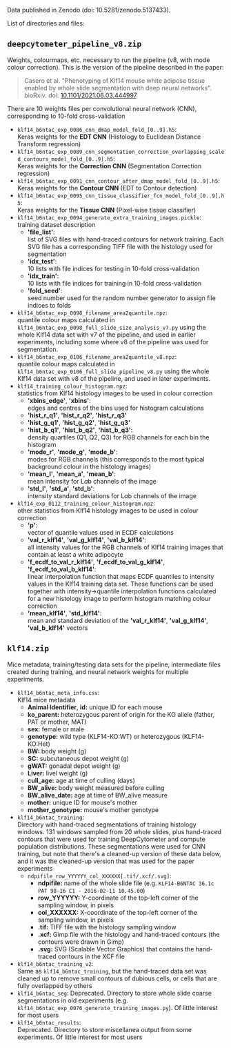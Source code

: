 Data published in Zenodo (doi: 10.5281/zenodo.5137433).

List of directories and files:

## `deepcytometer_pipeline_v8.zip`

Weights, colourmaps, etc. necessary to run the pipeline (v8, with mode colour correction). This is the version of the pipeline described in the paper:

> Casero et al. "Phenotyping of Klf14 mouse white adipose tissue enabled by whole slide segmentation with deep neural networks". bioRxiv. doi: [10.1101/2021.06.03.444997](https://www.biorxiv.org/content/10.1101/2021.06.03.444997v1.full).

There are 10 weights files per convolutional neural network (CNN), corresponding to 10-fold cross-validation

* `klf14_b6ntac_exp_0086_cnn_dmap_model_fold_[0..9].h5`:  
Keras weights for the **EDT CNN** (Histology to Euclidean Distance Transform regression)
* `klf14_b6ntac_exp_0089_cnn_segmentation_correction_overlapping_scaled_contours_model_fold_[0..9].h5`:  
Keras weights for the **Correction CNN** (Segmentation Correction regression)
* `klf14_b6ntac_exp_0091_cnn_contour_after_dmap_model_fold_[0..9].h5`:  
Keras weights for the **Contour CNN** (EDT to Contour detection)
* `klf14_b6ntac_exp_0095_cnn_tissue_classifier_fcn_model_fold_[0..9].h5`:  
Keras weights for the **Tissue CNN** (Pixel-wise tissue classifier)
* `klf14_b6ntac_exp_0094_generate_extra_training_images.pickle`:  
training dataset description
  * **'file_list'**:  
  list of SVG files with hand-traced contours for network training. Each SVG file has a corresponding TIFF file with the histology used for segmentation
  * **'idx_test'**:  
  10 lists with file indices for testing in 10-fold cross-validation
  * **'idx_train'**:  
  10 lists with file indices for training in 10-fold cross-validation
  * **'fold_seed'**:  
  seed number used for the random number generator to assign file indices to folds
* `klf14_b6ntac_exp_0098_filename_area2quantile.npz`:  
quantile colour maps calculated in `klf14_b6ntac_exp_0098_full_slide_size_analysis_v7.py` using the whole Klf14 data set with v7 of the pipeline, and used in earlier experiments, including some where v8 of the pipeline was used for segmentation.  
* `klf14_b6ntac_exp_0106_filename_area2quantile_v8.npz`:  
quantile colour maps calculated in `klf14_b6ntac_exp_0106_full_slide_pipeline_v8.py` using the whole Klf14 data set with v8 of the pipeline, and used in later experiments.
* `klf14_training_colour_histogram.npz`:  
statistics from Klf14 histology images to be used in colour correction
  * **'xbins_edge'**, **'xbins'**:  
  edges and centres of the bins used for histogram calculations
  * **'hist_r_q1'**, **'hist_r_q2'**, **'hist_r_q3'**
  * **'hist_g_q1'**, **'hist_g_q2'**, **'hist_g_q3'**
  * **'hist_b_q1'**, **'hist_b_q2'**, **'hist_b_q3'**:  
  density quartiles (Q1, Q2, Q3) for RGB channels for each bin the histogram
  * **'mode_r'**, **'mode_g'**, **'mode_b'**:  
  modes for RGB channels (this corresponds to the most typical background colour in the histology images)
  * **'mean_l'**, **'mean_a'**, **'mean_b'**:  
  mean intensity for L*a*b channels of the image
  * **'std_l'**, **'std_a'**, **'std_b'**:  
  intensity standard deviations for L*a*b channels of the image
* `klf14_exp_0112_training_colour_histogram.npz`:  
other statistics from Klf14 histology images to be used in colour correction
  * **'p'**:  
  vector of quantile values used in ECDF calculations
  * **'val_r_klf14'**, **'val_g_klf14'**, **'val_b_klf14'**:  
  all intensity values for the RGB channels of Klf14 training images that contain at least a white adipocyte
  * **'f_ecdf_to_val_r_klf14'**, **'f_ecdf_to_val_g_klf14'**, **'f_ecdf_to_val_b_klf14'**:  
  linear interpolation function that maps ECDF quantiles to intensity values in the Klf14 training data set. These functions can be used together with intensity->quantile interpolation functions calculated for a new histology image to perform histogram matching colour correction
  * **'mean_klf14'**, **'std_klf14'**:  
  mean and standard deviation of the **'val_r_klf14'**, **'val_g_klf14'**, **'val_b_klf14'** vectors
    
## `klf14.zip`

Mice metadata, training/testing data sets for the pipeline, intermediate files created during training, and neural network weights for multiple experiments.

* `klf14_b6ntac_meta_info.csv`:  
Klf14 mice metadata
  * **Animal Identifier**, **id:** unique ID for each mouse
  * **ko_parent:** heterozygous parent of origin for the KO allele (father, PAT or mother, MAT)
  * **sex:** female or male
  * **genotype:** wild type (KLF14-KO:WT) or heterozygous (KLF14-KO:Het)
  * **BW:** body weight (g)
  * **SC:** subcutaneous depot weight (g)
  * **gWAT:** gonadal depot weight (g)
  * **Liver:** livel weight (g)
  * **cull_age:** age at time of culling (days)
  * **BW_alive:** body weight measured before culling
  * **BW_alive_date:** age at time of BW_alive measure
  * **mother:** unique ID for mouse's mother
  * **mother_genotype:** mouse's mother genotype
* `klf14_b6ntac_training`:  
Directory with hand-traced segmentations of training histology windows. 131 windows sampled from 20 whole slides, plus hand-traced contours that were used for training DeepCytometer and compute population distributions. These segmentations were used for CNN training, but note that there's a cleaned-up version of these data below, and it was the cleaned-up version that was used for the paper experiments
  * `ndpifile_row_YYYYYY_col_XXXXXX[.tif/.xcf/.svg]`: 
    * **ndpifile:** name of the whole slide file (e.g. `KLF14-B6NTAC 36.1c PAT 98-16 C1 - 2016-02-11 10.45.00`)
    * **row_YYYYYY:** Y-coordinate of the top-left corner of the sampling window, in pixels
    * **col_XXXXXX:** X-coordinate of the top-left corner of the sampling window, in pixels
    * **.tif:** TIFF file with the histology sampling window
    * **.xcf:** Gimp file with the histology and hand-traced contours (the contours were drawn in Gimp)
    * **.svg:** SVG (Scalable Vector Graphics) that contains the hand-traced contours in the XCF file
* `klf14_b6ntac_training_v2`:  
Same as `klf14_b6ntac_training`, but the hand-traced data set was cleaned up to remove small contours of dubious cells, or cells that are fully overlapped by others
* `klf14_b6ntac_seg`:
Deprecated. Directory to store whole slide coarse segmentations in old experiments (e.g. `klf14_b6ntac_exp_0076_generate_training_images.py`). Of little interest for most users
* `klf14_b6ntac_results`:  
Deprecated. Directory to store miscellanea output from some experiments. Of little interest for most users

